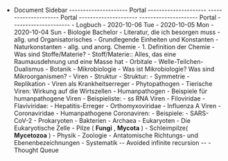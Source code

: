- Document Sidebar
    --------------------- Portal ---------------------
    --------------------- Portal ---------------------
    --------------------- Portal ---------------------
        - Logbuch
            - 2020-10-06 Tue
            - 2020-10-05 Mon
            - 2020-10-04 Sun
        - Biologie Bachelor
            - Literatur, die ich besorgen muss
            - allg. und Organisatorisches
                - Grundlegende Einheiten und Konstanten
                    - Naturkonstanten
            - allg. und anorg. Chemie
                - 1. Definition der Chemie
                    - Was sind Stoffe/Materie?
                        - Stoff/Materie:: Alles, das eine Raumausdehnung und eine Masse hat
                - Orbitale
                - Welle-Teilchen-Dualismus
            - Botanik
            - Mikrobiologie
                - Was ist Mikrobiologie? Was sind Mikroorganismen?
                - Viren
                    - Struktur
                        - Struktur:
                            - Symmetrie
                    - Replikation
                    - Viren als Krankheitserreger
                        - Phytopathogen
                        - Tierische Viren: Wirkung auf die Wirtszellen
                        - Humanpathogen
                            - Beispiele für humanpathogene Viren
                                - Beispieliste:
                                    - ss RNA Viren
                                        - Filoviridae
                                        - Flaviviridae:
                                    - Hepatitis-Erreger
                                - Orthomyxoviridae
                                    - Influenza A Viren
                                - Coronaviridae
                                    - Humanpathogene Coronaviren:
                                        - Beispiele:
                                            - SARS-CoV-2
                - Prokaryoten
                    - Bakterien
                    - Archaea
                - Eukaryoten
                    - Die Eukaryotische Zelle
                    - Pilze ( __Fungi__ ,  __Mycota__ )
                    - Schleimpilze( __Mycetozoa__ )
            - Physik
            - Zoologie
                - Antatomische Richtungs- und Ebenenbezeichnungen
                - Systematik
 -- Avoided infinite recursion --         - Thought Queue

